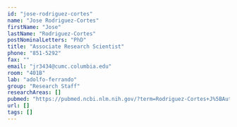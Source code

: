 ```yaml
---
id: "jose-rodriguez-cortes"
name: "Jose Rodriguez-Cortes"
firstName: "Jose"
lastName: "Rodriguez-Cortes"
postNominalLetters: "PhD"
title: "Associate Research Scientist"
phone: "851-5292"
fax: ""
email: "jr3434@cumc.columbia.edu"
room: "401B"
lab: "adolfo-ferrando"
group: "Research Staff"
researchAreas: []
pubmed: "https://pubmed.ncbi.nlm.nih.gov/?term=Rodriguez-Cortes+J%5BAuthor%5D"
url: []
tags: []
---
```

